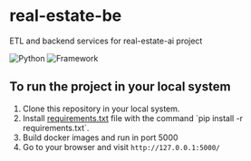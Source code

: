 # real-estate-be
ETL and backend services for real-estate-ai project

![Python](https://img.shields.io/badge/Python-3.9-blueviolet)
![Framework](https://img.shields.io/badge/Framework-Flask-red)


## To run the project in your local system

1. Clone this repository in your local system.
2. Install [requirements.txt]([https://github.com/yugu-yg/rest-api-in-flask/blob/master/requirements.txt](https://github.com/Shoptaki/real-estate-be/blob/main/requirements.txt)) file with the command `pip install -r requirements.txt`.
3. Build docker images and run in port 5000
4. Go to your browser and visit `http://127.0.0.1:5000/`
